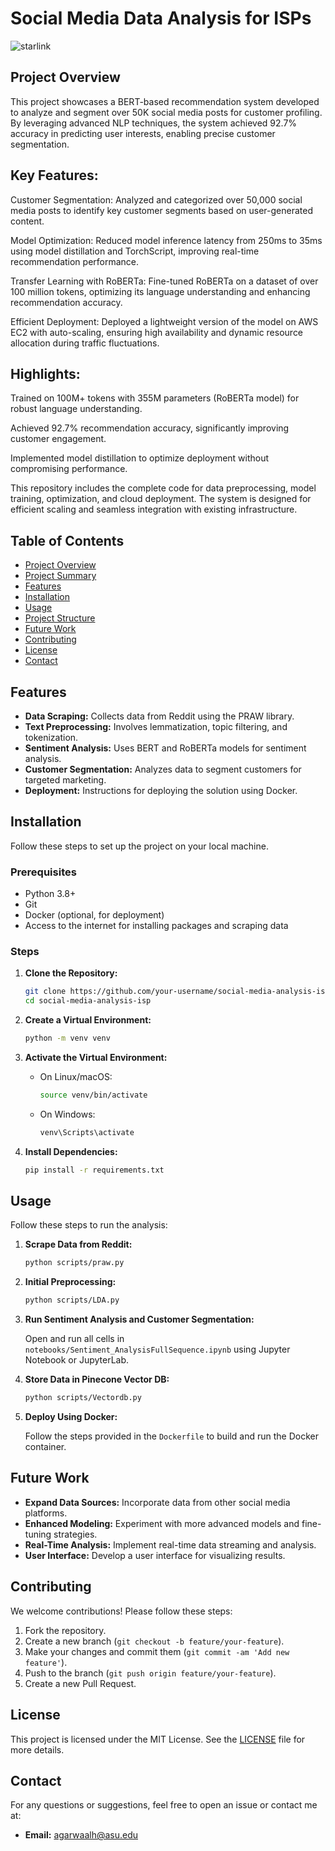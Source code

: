 # Social Media Data Analysis for ISPs

![starlink](https://github.com/hardeek24/StarLink-Project/assets/162917115/3fc5f003-122e-4870-89fe-dcbfbe0e2b13)


## Project Overview

This project showcases a BERT-based recommendation system developed to analyze and segment over 50K social media posts for customer profiling. By leveraging advanced NLP techniques, the system achieved 92.7% accuracy in predicting user interests, enabling precise customer segmentation.

## Key Features:
Customer Segmentation: Analyzed and categorized over 50,000 social media posts to identify key customer segments based on user-generated content.

Model Optimization: Reduced model inference latency from 250ms to 35ms using model distillation and TorchScript, improving real-time recommendation performance.

Transfer Learning with RoBERTa: Fine-tuned RoBERTa on a dataset of over 100 million tokens, optimizing its language understanding and enhancing recommendation accuracy.

Efficient Deployment: Deployed a lightweight version of the model on AWS EC2 with auto-scaling, ensuring high availability and dynamic resource allocation during traffic fluctuations.

## Highlights:
Trained on 100M+ tokens with 355M parameters (RoBERTa model) for robust language understanding.

Achieved 92.7% recommendation accuracy, significantly improving customer engagement.

Implemented model distillation to optimize deployment without compromising performance.

This repository includes the complete code for data preprocessing, model training, optimization, and cloud deployment. The system is designed for efficient scaling and seamless integration with existing infrastructure.

## Table of Contents

- [Project Overview](#project-overview)
- [Project Summary](#project-summary)
- [Features](#features)
- [Installation](#installation)
- [Usage](#usage)
- [Project Structure](#project-structure)
- [Future Work](#future-work)
- [Contributing](#contributing)
- [License](#license)
- [Contact](#contact)

## Features

- **Data Scraping:** Collects data from Reddit using the PRAW library.
- **Text Preprocessing:** Involves lemmatization, topic filtering, and tokenization.
- **Sentiment Analysis:** Uses BERT and RoBERTa models for sentiment analysis.
- **Customer Segmentation:** Analyzes data to segment customers for targeted marketing.
- **Deployment:** Instructions for deploying the solution using Docker.

## Installation

Follow these steps to set up the project on your local machine.

### Prerequisites

- Python 3.8+
- Git
- Docker (optional, for deployment)
- Access to the internet for installing packages and scraping data

### Steps

1. **Clone the Repository:**

    ```bash
    git clone https://github.com/your-username/social-media-analysis-isp.git
    cd social-media-analysis-isp
    ```

2. **Create a Virtual Environment:**

    ```bash
    python -m venv venv
    ```

3. **Activate the Virtual Environment:**

    - On Linux/macOS:

        ```bash
        source venv/bin/activate
        ```

    - On Windows:

        ```bash
        venv\Scripts\activate
        ```

4. **Install Dependencies:**

    ```bash
    pip install -r requirements.txt
    ```

## Usage

Follow these steps to run the analysis:

1. **Scrape Data from Reddit:**

    ```bash
    python scripts/praw.py
    ```

2. **Initial Preprocessing:**

    ```bash
    python scripts/LDA.py
    ```

3. **Run Sentiment Analysis and Customer Segmentation:**

    Open and run all cells in `notebooks/Sentiment_AnalysisFullSequence.ipynb` using Jupyter Notebook or JupyterLab.

4. **Store Data in Pinecone Vector DB:**

    ```bash
    python scripts/Vectordb.py
    ```

5. **Deploy Using Docker:**

    Follow the steps provided in the `Dockerfile` to build and run the Docker container.


## Future Work

- **Expand Data Sources:** Incorporate data from other social media platforms.
- **Enhanced Modeling:** Experiment with more advanced models and fine-tuning strategies.
- **Real-Time Analysis:** Implement real-time data streaming and analysis.
- **User Interface:** Develop a user interface for visualizing results.

## Contributing

We welcome contributions! Please follow these steps:

1. Fork the repository.
2. Create a new branch (`git checkout -b feature/your-feature`).
3. Make your changes and commit them (`git commit -am 'Add new feature'`).
4. Push to the branch (`git push origin feature/your-feature`).
5. Create a new Pull Request.

## License

This project is licensed under the MIT License. See the [LICENSE](LICENSE) file for more details.

## Contact

For any questions or suggestions, feel free to open an issue or contact me at:

- **Email:** agarwaalh@asu.edu
  


